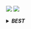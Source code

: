 ![](https://github-readme-stats.vercel.app/api?username=maestroTW&rank_icon=github&theme=bear)
![](https://github-readme-stats.vercel.app/api/top-langs/?username=maestroTW&theme=bear)
<details>
<summary><b><i>BEST</i></b></summary>
<a href="https://github.com/maestroTW/physics-matterJS">
<img src="https://stats-cards.toil.cc/v1/pin/github?username=maestroTW&repo=physics-matterJS&theme=catppuccin-macchiato&show_owner=false">
</a>
</details>
<!---
maestroTW/maestroTW is a ✨ special ✨ repository because its `README.md` (this file) appears on your GitHub profile.
You can click the Preview link to take a look at your changes.
--->
